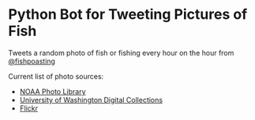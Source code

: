 # Python Bot for Tweeting Pictures of Fish

Tweets a random photo of fish or fishing every hour on the hour from [@fishpoasting](https://twitter.com/fishpoasting)

Current list of photo sources:
- [NOAA Photo Library](https://photolib.noaa.gov/Collections)
- [University of Washington Digital Collections](https://digitalcollections.lib.washington.edu)
- [Flickr](https://www.flickr.com/search/?text=%20Ernst%20Mayr%20Library%20ichthyology)